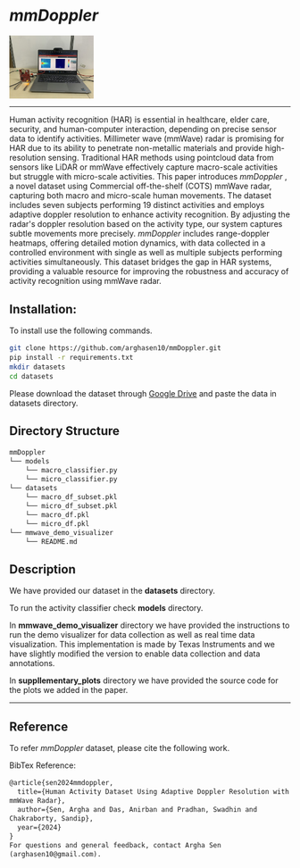 # <i>mmDoppler</i> 

<p>
<img align="center"  src="pictures/hardwaresetup.jpg" width="30%"/>
</p>

<hr></hr>

Human activity recognition (HAR) is essential in healthcare, elder care, security, and human-computer interaction, depending on precise sensor data to identify activities. Millimeter wave (mmWave) radar is promising for HAR due to its ability to penetrate non-metallic materials and provide high-resolution sensing. Traditional HAR methods using pointcloud data from sensors like LiDAR or mmWave effectively capture macro-scale activities but struggle with micro-scale activities. This paper introduces <i>mmDoppler</i> , a novel dataset using Commercial off-the-shelf (COTS) mmWave radar, capturing both macro and micro-scale human movements. The dataset includes seven subjects performing 19 distinct activities and employs adaptive doppler resolution to enhance activity recognition. By adjusting the radar's doppler resolution based on the activity type, our system captures subtle movements more precisely. <i>mmDoppler</i>  includes range-doppler heatmaps, offering detailed motion dynamics, with data collected in a controlled environment with single as well as multiple subjects performing activities simultaneously. This dataset bridges the gap in HAR systems, providing a valuable resource for improving the robustness and accuracy of activity recognition using mmWave radar.

## Installation:

To install use the following commands.
```bash
git clone https://github.com/arghasen10/mmDoppler.git
pip install -r requirements.txt
mkdir datasets
cd datasets
```

Please download the dataset through [Google Drive](https://drive.google.com/drive/folders/1fI7C13G-UNubbeyqzopRXs2d2cwGM0F5?usp=sharing) and paste the data in datasets directory.

## Directory Structure


```
mmDoppler
└── models
    └── macro_classifier.py
    └── micro_classifier.py
└── datasets
    └── macro_df_subset.pkl
    └── micro_df_subset.pkl
    └── macro_df.pkl
    └── micro_df.pkl
└── mmwave_demo_visualizer
    └── README.md
```

## Description 

We have provided our dataset in the **datasets** directory. 

To run the activity classifier check **models** directory.

In **mmwave_demo_visualizer** directory we have provided the instructions to run the demo visualizer for data collection as well as real time data visualization. This implementation is made by Texas Instruments and we have slightly modified the version to enable data collection and data annotations.

In **suppllementary_plots** directory we have provided the source code for the plots we added in the paper. 

<hr>


## Reference
To refer <i>mmDoppler</i> dataset, please cite the following work.

BibTex Reference:
```
@article{sen2024mmdoppler,
  title={Human Activity Dataset Using Adaptive Doppler Resolution with mmWave Radar},
  author={Sen, Argha and Das, Anirban and Pradhan, Swadhin and Chakraborty, Sandip},
  year={2024}
}
For questions and general feedback, contact Argha Sen (arghasen10@gmail.com).

